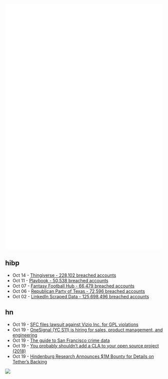 ![Metrics](https://raw.githubusercontent.com/phixion/phixion/master/metrics.svg)

## hibp

<!--
for https://github.com/phixion/phixion/blob/main/.github/workflows/feeds.yml
-->
<!--START_SECTION:haveibeenpwnd-->
- Oct 14 - [Thingiverse - 228,102 breached accounts](https://haveibeenpwned.com/PwnedWebsites#Thingiverse)
- Oct 11 - [Playbook - 50,538 breached accounts](https://haveibeenpwned.com/PwnedWebsites#Playbook)
- Oct 07 - [Fantasy Football Hub - 66,479 breached accounts](https://haveibeenpwned.com/PwnedWebsites#FantasyFootballHub)
- Oct 06 - [Republican Party of Texas - 72,596 breached accounts](https://haveibeenpwned.com/PwnedWebsites#RepublicanPartyOfTexas)
- Oct 02 - [LinkedIn Scraped Data - 125,698,496 breached accounts](https://haveibeenpwned.com/PwnedWebsites#LinkedInScrape)
<!--END_SECTION:haveibeenpwnd-->

## hn

<!--
for https://github.com/phixion/phixion/blob/main/.github/workflows/feeds.yml
-->
<!--START_SECTION:hn-->
- Oct 19 - [SFC files lawsuit against Vizio Inc. for GPL violations](https://sfconservancy.org/copyleft-compliance/vizio.html?s=03)
- Oct 19 - [OneSignal (YC S11) is hiring for sales, product management, and engineering](https://onesignal.com/careers)
- Oct 19 - [The guide to San Francisco crime data](https://www.sfchronicle.com/crime/article/The-Chronicle-guide-to-San-Francisco-crime-data-16543888.php)
- Oct 19 - [You probably shouldn’t add a CLA to your open source project (2018)](https://ben.balter.com/2018/01/02/why-you-probably-shouldnt-add-a-cla-to-your-open-source-project/)
- Oct 19 - [Hindenburg Research Announces $1M Bounty for Details on Tether’s Backing](https://hindenburgresearch.com/tether/)
<!--END_SECTION:hn-->

<!--
for https://yhype.me
-->
![](https://hit.yhype.me/github/profile?user_id=13013670)
